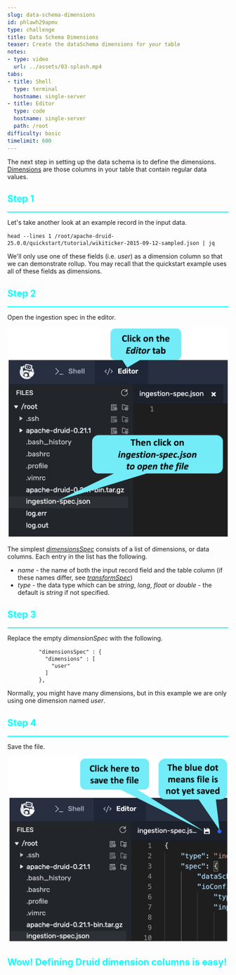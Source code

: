 ```yaml
---
slug: data-schema-dimensions
id: phlawh29apmv
type: challenge
title: Data Schema Dimensions
teaser: Create the dataSchema dimensions for your table
notes:
- type: video
  url: ../assets/03-splash.mp4
tabs:
- title: Shell
  type: terminal
  hostname: single-server
- title: Editor
  type: code
  hostname: single-server
  path: /root
difficulty: basic
timelimit: 600
---
```


The next step in setting up the data schema is to define the dimensions.
[Dimensions](https://druid.apache.org/docs/latest/ingestion/index.html#dimensionsspec) are those columns in your table that contain regular data values.

<h2 style="color:cyan">Step 1</h2><hr style="color:cyan;background-color:cyan;height:2px">

Let's take another look at an example record in the input data.

```
head --lines 1 /root/apache-druid-25.0.0/quickstart/tutorial/wikiticker-2015-09-12-sampled.json | jq
```

We'll only use one of these fields (i.e. _user_) as a dimension column so that we can demonstrate rollup.
You may recall that the quickstart example uses all of these fields as dimensions.

<h2 style="color:cyan">Step 2</h2><hr style="color:cyan;background-color:cyan;height:2px">

Open the ingestion spec in the editor.

<a href="#img-2">
  <img alt="Open the editor" src="../assets/OpenSpec.png" />
</a>

<a href="#" class="lightbox" id="img-2">
  <img alt="Open the editor" src="../assets/OpenSpec.png" />
</a>

The simplest [_dimensionsSpec_](https://druid.apache.org/docs/latest/ingestion/index.html#dimensionsspec) consists of a list of dimensions, or data columns.
Each entry in the list has the following.
- _name_ - the name of both the input record field and the table column (if these names differ, see [_transformSpec_](https://druid.apache.org/docs/latest/ingestion/index.html#transformspec))
- _type_ - the data type which can be _string_, _long_, _float_ or _double_ - the default is _string_ if not specified.

<h2 style="color:cyan">Step 3</h2><hr style="color:cyan;background-color:cyan;height:2px">

Replace the empty _dimensionSpec_ with the following.

```
          "dimensionsSpec" : {
            "dimensions" : [
              "user"
            ]
          },
```

Normally, you might have many dimensions, but in this example we are only using one dimension named _user_.

<h2 style="color:cyan">Step 4</h2><hr style="color:cyan;background-color:cyan;height:2px">

Save the file.

<a href="#img-4">
  <img alt="Save the file" src="../assets/SaveFile.png" />
</a>

<a href="#" class="lightbox" id="img-4">
  <img alt="Save the file" src="../assets/SaveFile.png" />
</a>

<h2 style="color:cyan">Wow! Defining Druid dimension columns is easy!</h2>

<style type="text/css" rel="stylesheet">
.lightbox { display: none; position: fixed; justify-content: center; align-items: center; z-index: 999; top: 0; left: 0; right: 0; bottom: 0; padding: 1rem; background: rgba(0, 0, 0, 0.8); }
.lightbox:target { display: flex; }
.lightbox img { max-height: 100% }
.thumbnail:hover {
    position:fixed;
    top:-25px;
    left:-35px;
    width:500px;
    height:auto;
    display:block;
    z-index:999;
}
</style>
